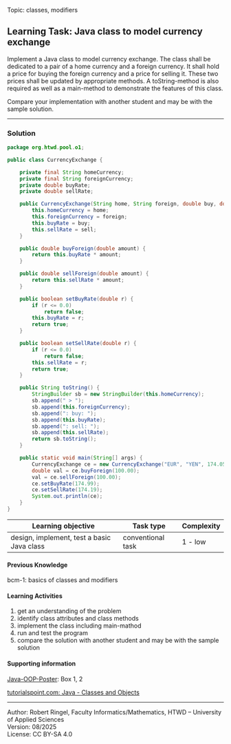 Topic: classes, modifiers

## Learning Task: Java class to model currency exchange

Implement a Java class to model currency exchange. The class shall be dedicated to a pair of a home currency and a foreign currency. It shall hold a price for buying the foreign currency and a price for selling it. These two prices shall be updated by appropriate methods. A toString-method is also required as well as a main-method to demonstrate the features of this class.

Compare your implementation with another student and may be with the sample solution.

---------------------------------------

### Solution

``` java
package org.htwd.pool.o1;

public class CurrencyExchange {

    private final String homeCurrency;
    private final String foreignCurrency;
    private double buyRate;
    private double sellRate;

    public CurrencyExchange(String home, String foreign, double buy, double sell) {
        this.homeCurrency = home;
        this.foreignCurrency = foreign;
        this.buyRate = buy;
        this.sellRate = sell;
    }

    public double buyForeign(double amount) {
        return this.buyRate * amount;
    }

    public double sellForeign(double amount) {
        return this.sellRate * amount;
    }

    public boolean setBuyRate(double r) {
        if (r <= 0.0)
            return false;
        this.buyRate = r;
        return true;
    }

    public boolean setSellRate(double r) {
        if (r <= 0.0)
            return false;
        this.sellRate = r;
        return true;
    }

    public String toString() {
        StringBuilder sb = new StringBuilder(this.homeCurrency);
        sb.append(" > ");
        sb.append(this.foreignCurrency);
        sb.append(": buy: ");
        sb.append(this.buyRate);
        sb.append(": sell: ");
        sb.append(this.sellRate);
        return sb.toString();
    }

    public static void main(String[] args) {
        CurrencyExchange ce = new CurrencyExchange("EUR", "YEN", 174.05, 173.00);
        double val = ce.buyForeign(100.00);
        val = ce.sellForeign(100.00);
        ce.setBuyRate(174.99);
        ce.setSellRate(174.19);
        System.out.println(ce);
    }
}
```

| **Learning objective**                         | **Task type**     | **Complexity** |
| ---------------------------------------------- | ----------------- | -------------- |
| design, implement, test a basic Java class     | conventional task | 1 - low        |  

#### Previous Knowledge

bcm-1: basics of classes and modifiers  

#### Learning Activities

1) get an understanding of the problem
2) identify class attributes and class methods
3) implement the class including main-mathod
4) run and test the program
5) compare the solution with another student and may be with the sample solution

#### Supporting information

[Java-OOP-Poster](../JavaPosterOOP_engl.pdf): Box 1, 2

[tutorialspoint.com: Java - Classes and Objects](https://www.tutorialspoint.com/java/java_object_classes.htm)  

---------------------------------------
Author: Robert Ringel, Faculty Informatics/Mathematics, HTWD – University of Applied Sciences  
Version: 08/2025            
License: CC BY-SA 4.0
